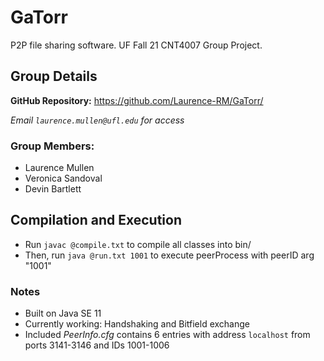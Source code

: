 # GaTorr
P2P file sharing software. UF Fall 21 CNT4007 Group Project.

## Group Details
**GitHub Repository:** https://github.com/Laurence-RM/GaTorr/

*Email `laurence.mullen@ufl.edu` for access*

### Group Members:
- Laurence Mullen
- Veronica Sandoval
- Devin Bartlett


## Compilation and Execution
- Run `javac @compile.txt` to compile all classes into bin/
- Then, run `java @run.txt 1001` to execute peerProcess with peerID arg "1001"


### Notes
- Built on Java SE 11
- Currently working: Handshaking and Bitfield exchange
- Included *PeerInfo.cfg* contains 6 entries with address `localhost` from ports 3141-3146 and IDs 1001-1006